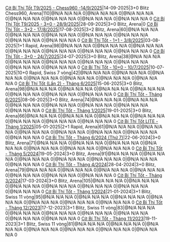 <a href="https://www.chess.com/tournament/live/arena/c-b-th-tt-t92025--chess960-1492025-4450507" target="_top">Cờ Bí Thí Tốt T9/2025 - Chess960 -14/9/2025</a>|14-09-2025|3+0 Blitz Chess960, Arena|110|@N/A N/A N/A 0|@N/A N/A N/A 0|@N/A N/A N/A 0|@N/A N/A N/A 0|@N/A N/A N/A 0|@N/A N/A N/A 0|@N/A N/A N/A 0
<a href="https://www.chess.com/tournament/live/arena/c-b-th-tt-t92025--30--2892025-4423951" target="_top">Cờ Bí Thí Tốt T9/2025 - 3+0 - 28/9/2025</a>|28-09-2025|3+0 Blitz, Arena|0
<a href="https://www.chess.com/tournament/live/arena/c-b-th-tt--32--1782025-4353537" target="_top">Cờ Bí Thí Tốt - 3+2 - 17/8/2025</a>|17-08-2025|3+2 Blitz, Arena|60|@N/A N/A N/A 0|@N/A N/A N/A 0|@N/A N/A N/A 0|@N/A N/A N/A 0|@N/A N/A N/A 0|@N/A N/A N/A 0|@N/A N/A N/A 0
<a href="https://www.chess.com/tournament/live/arena/c-b-th-tt--11--382025-4355453" target="_top">Cờ Bí Thí Tốt - 1+1 - 3/8/2025</a>|03-08-2025|1+1 Rapid, Arena|98|@N/A N/A N/A 0|@N/A N/A N/A 0|@N/A N/A N/A 0|@N/A N/A N/A 0|@N/A N/A N/A 0|@N/A N/A N/A 0|@N/A N/A N/A 0
<a href="https://www.chess.com/tournament/live/arena/c-b-th-tt--30--2472025-4332843" target="_top">Cờ Bí Thí Tốt - 3+0 - 24/7/2025</a>|24-07-2025|3+0 Blitz, Arena|38|@N/A N/A N/A 0|@N/A N/A N/A 0|@N/A N/A N/A 0|@N/A N/A N/A 0|@N/A N/A N/A 0|@N/A N/A N/A 0|@N/A N/A N/A 0
<a href="https://www.chess.com/tournament/live/c-b-th-tt--100--1072025-5792195" target="_top">Cờ Bí Thí Tốt - 10+0 - 10/7/2025</a>|10-07-2025|10+0 Rapid, Swiss 7 vòng|42|@N/A N/A N/A 0|@N/A N/A N/A 0|@N/A N/A N/A 0|@N/A N/A N/A 0|@N/A N/A N/A 0|@N/A N/A N/A 0|@N/A N/A N/A 0
<a href="https://www.chess.com/tournament/live/arena/c-b-th-tt-ln-2--thng-62025-4283921" target="_top">Cờ Bí Thí Tốt (Lần 2) - Tháng 6/2025</a>|15-06-2025|3+0 Blitz, Arena|98|@N/A N/A N/A 0|@N/A N/A N/A 0|@N/A N/A N/A 0|@N/A N/A N/A 0|@N/A N/A N/A 0|@N/A N/A N/A 0|@N/A N/A N/A 0
<a href="https://www.chess.com/tournament/live/arena/c-b-th-tt--thng-62025-4267431" target="_top">Cờ Bí Thí Tốt - Tháng 6/2025</a>|08-06-2025|3+0 Blitz, Arena|74|@N/A N/A N/A 0|@N/A N/A N/A 0|@N/A N/A N/A 0|@N/A N/A N/A 0|@N/A N/A N/A 0|@N/A N/A N/A 0|@N/A N/A N/A 0
<a href="https://www.chess.com/tournament/live/arena/c-b-th-tt--thng-12025-3948057" target="_top">Cờ Bí Thí Tốt - Tháng 1/2025</a>|19-01-2025|3+0 Blitz, Arena|66|@N/A N/A N/A 0|@N/A N/A N/A 0|@N/A N/A N/A 0|@N/A N/A N/A 0|@N/A N/A N/A 0|@N/A N/A N/A 0|@N/A N/A N/A 0
<a href="https://www.chess.com/tournament/live/arena/c-b-th-tt-lite--thng-12025-3921683" target="_top">Cờ Bí Thí Tốt LITE - Tháng 1/2025</a>|05-01-2025|2+1 Rapid, Arena|61|@N/A N/A N/A 0|@N/A N/A N/A 0|@N/A N/A N/A 0|@N/A N/A N/A 0|@N/A N/A N/A 0|@N/A N/A N/A 0|@N/A N/A N/A 0
<a href="https://www.chess.com/tournament/live/arena/c-b-th-tt--thng-62024-th-7-3463795" target="_top">Cờ Bí Thí Tốt - Tháng 6/2024 (Thứ 7)</a>|22-06-2024|3+0 Blitz, Arena|71|@N/A N/A N/A 0|@N/A N/A N/A 0|@N/A N/A N/A 0|@N/A N/A N/A 0|@N/A N/A N/A 0|@N/A N/A N/A 0|@N/A N/A N/A 0
<a href="https://www.chess.com/tournament/live/arena/c-b-th-tt--thng-52024-3394346" target="_top">Cờ Bí Thí Tốt - Tháng 5/2024</a>|19-05-2024|3+0 Blitz, Arena|91|@N/A N/A N/A 0|@N/A N/A N/A 0|@N/A N/A N/A 0|@N/A N/A N/A 0|@N/A N/A N/A 0|@N/A N/A N/A 0|@N/A N/A N/A 0
<a href="https://www.chess.com/tournament/live/arena/c-b-th-tt--thng-42024-3341354" target="_top">Cờ Bí Thí Tốt - Tháng 4/2024</a>|28-04-2024|3+0 Blitz, Arena|79|@N/A N/A N/A 0|@N/A N/A N/A 0|@N/A N/A N/A 0|@N/A N/A N/A 0|@N/A N/A N/A 0|@N/A N/A N/A 0|@N/A N/A N/A 0
<a href="https://www.chess.com/tournament/live/arena/c-b-th-tt--thng-32024-3264849" target="_top">Cờ Bí Thí Tốt - Tháng 3/2024</a>|17-03-2024|3+0 Blitz, Arena|105|@N/A N/A N/A 0|@N/A N/A N/A 0|@N/A N/A N/A 0|@N/A N/A N/A 0|@N/A N/A N/A 0|@N/A N/A N/A 0|@N/A N/A N/A 0
<a href="https://www.chess.com/tournament/live/c-b-th-tt--thng-12024-4519695" target="_top">Cờ Bí Thí Tốt - Tháng 1/2024</a>|21-01-2024|3+1 Blitz, Swiss 11 vòng|95|@N/A N/A N/A 0|@N/A N/A N/A 0|@N/A N/A N/A 0|@N/A N/A N/A 0|@N/A N/A N/A 0|@N/A N/A N/A 0|@N/A N/A N/A 0
<a href="https://www.chess.com/tournament/live/c-b-th-tt---thng-122023-4451780" target="_top">Cờ Bí Thí Tốt - Tháng 12/2023</a>|17-12-2023|3+1 Blitz, Swiss 11 vòng|83|@N/A N/A N/A 0|@N/A N/A N/A 0|@N/A N/A N/A 0|@N/A N/A N/A 0|@N/A N/A N/A 0|@N/A N/A N/A 0|@N/A N/A N/A 0
<a href="https://www.chess.com/tournament/live/c-b-th-tt---thng-112023-4388644" target="_top">Cờ Bí Thí Tốt - Tháng 11/2023</a>|19-11-2023|3+1 Blitz, Swiss 11 vòng|81|@N/A N/A N/A 0|@N/A N/A N/A 0|@N/A N/A N/A 0|@N/A N/A N/A 0|@N/A N/A N/A 0|@N/A N/A N/A 0|@N/A N/A N/A 0
